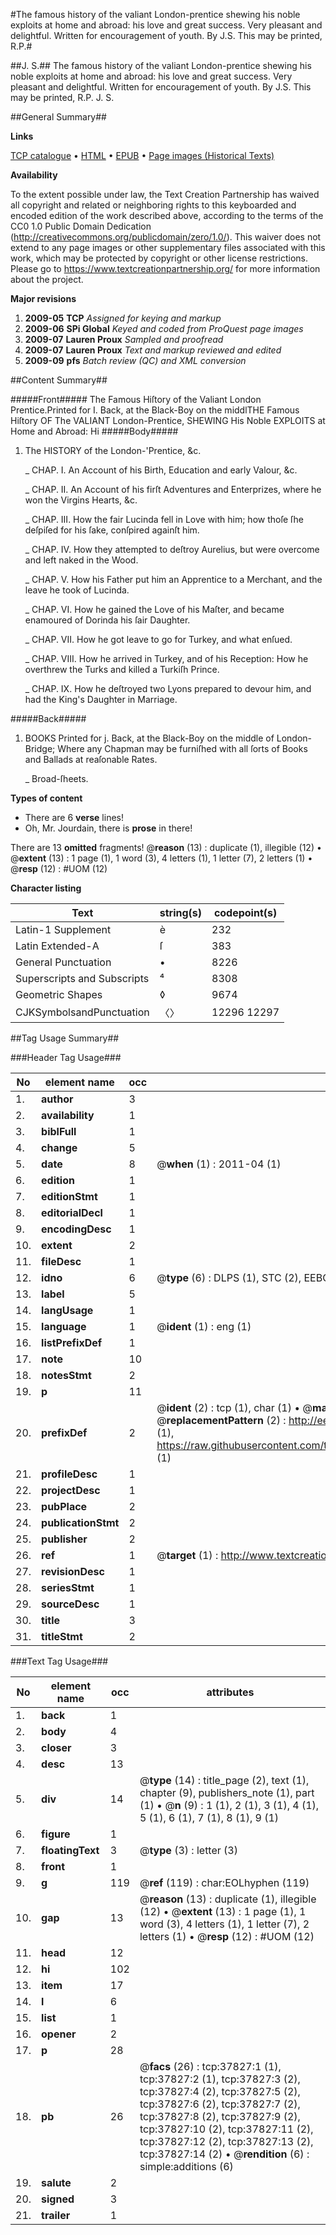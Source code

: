 #The famous history of the valiant London-prentice shewing his noble exploits at home and abroad: his love and great success. Very pleasant and delightful. Written for encouragement of youth. By J.S. This may be printed, R.P.#

##J. S.##
The famous history of the valiant London-prentice shewing his noble exploits at home and abroad: his love and great success. Very pleasant and delightful. Written for encouragement of youth. By J.S. This may be printed, R.P.
J. S.

##General Summary##

**Links**

[TCP catalogue](http://www.ota.ox.ac.uk/tcp/)  • 
[HTML](http://tei.it.ox.ac.uk/tcp/Texts-HTML/free/A61/A61845.html)  • 
[EPUB](http://tei.it.ox.ac.uk/tcp/Texts-EPUB/free/A61/A61845.epub) • 
[Page images (Historical Texts)](https://historicaltexts.jisc.ac.uk/eebo-99833351e)

**Availability**

To the extent possible under law, the Text Creation Partnership has waived all copyright and related or neighboring rights to this keyboarded and encoded edition of the work described above, according to the terms of the CC0 1.0 Public Domain Dedication (http://creativecommons.org/publicdomain/zero/1.0/). This waiver does not extend to any page images or other supplementary files associated with this work, which may be protected by copyright or other license restrictions. Please go to https://www.textcreationpartnership.org/ for more information about the project.

**Major revisions**

1. __2009-05__ __TCP__ *Assigned for keying and markup*
1. __2009-06__ __SPi Global__ *Keyed and coded from ProQuest page images*
1. __2009-07__ __Lauren Proux__ *Sampled and proofread*
1. __2009-07__ __Lauren Proux__ *Text and markup reviewed and edited*
1. __2009-09__ __pfs__ *Batch review (QC) and XML conversion*

##Content Summary##

#####Front#####
The Famous Hiſtory of the Valiant London Prentice.Printed for I. Back, at the Black-Boy on the middlTHE Famous Hiſtory OF The VALIANT London-Prentice, SHEWING His Noble EXPLOITS at Home and Abroad: Hi
#####Body#####

1. The HISTORY of the London-'Prentice, &c.

    _ CHAP. I. An Account of his Birth, Education and early Valour, &c.

    _ CHAP. II. An Account of his firſt Adventures and Enterprizes, where he won the Virgins Hearts, &c.

    _ CHAP. III. How the fair Lucinda fell in Love with him; how thoſe ſhe deſpiſed for his ſake, conſpired againſt him.

    _ CHAP. IV. How they attempted to deſtroy Aurelius, but were overcome and left naked in the Wood.

    _ CHAP. V. How his Father put him an Apprentice to a Merchant, and the leave he took of Lucinda.

    _ CHAP. VI. How he gained the Love of his Maſter, and became enamoured of Dorinda his ſair Daughter.

    _ CHAP. VII. How he got leave to go for Turkey, and what enſued.

    _ CHAP. VIII. How he arrived in Turkey, and of his Reception: How he overthrew the Turks and killed a Turkiſh Prince.

    _ CHAP. IX. How he deſtroyed two Lyons prepared to devour him, and had the King's Daughter in Marriage.

#####Back#####

1. BOOKS Printed for j. Back, at the Black-Boy on the middle of London-Bridge; Where any Chapman may be furniſhed with all ſorts of Books and Ballads at reaſonable Rates.

    _ Broad-ſheets.

**Types of content**

  * There are 6 **verse** lines!
  * Oh, Mr. Jourdain, there is **prose** in there!

There are 13 **omitted** fragments! 
 @__reason__ (13) : duplicate (1), illegible (12)  •  @__extent__ (13) : 1 page (1), 1 word (3), 4 letters (1), 1 letter (7), 2 letters (1)  •  @__resp__ (12) : #UOM (12)

**Character listing**


|Text|string(s)|codepoint(s)|
|---|---|---|
|Latin-1 Supplement|è|232|
|Latin Extended-A|ſ|383|
|General Punctuation|•|8226|
|Superscripts             and Subscripts|⁴|8308|
|Geometric Shapes|◊|9674|
|CJKSymbolsandPunctuation|〈〉|12296 12297|

##Tag Usage Summary##

###Header Tag Usage###

|No|element name|occ|attributes|
|---|---|---|---|
|1.|__author__|3||
|2.|__availability__|1||
|3.|__biblFull__|1||
|4.|__change__|5||
|5.|__date__|8| @__when__ (1) : 2011-04 (1)|
|6.|__edition__|1||
|7.|__editionStmt__|1||
|8.|__editorialDecl__|1||
|9.|__encodingDesc__|1||
|10.|__extent__|2||
|11.|__fileDesc__|1||
|12.|__idno__|6| @__type__ (6) : DLPS (1), STC (2), EEBO-CITATION (1), PROQUEST (1), VID (1)|
|13.|__label__|5||
|14.|__langUsage__|1||
|15.|__language__|1| @__ident__ (1) : eng (1)|
|16.|__listPrefixDef__|1||
|17.|__note__|10||
|18.|__notesStmt__|2||
|19.|__p__|11||
|20.|__prefixDef__|2| @__ident__ (2) : tcp (1), char (1)  •  @__matchPattern__ (2) : ([0-9\-]+):([0-9IVX]+) (1), (.+) (1)  •  @__replacementPattern__ (2) : http://eebo.chadwyck.com/downloadtiff?vid=$1&page=$2 (1), https://raw.githubusercontent.com/textcreationpartnership/Texts/master/tcpchars.xml#$1 (1)|
|21.|__profileDesc__|1||
|22.|__projectDesc__|1||
|23.|__pubPlace__|2||
|24.|__publicationStmt__|2||
|25.|__publisher__|2||
|26.|__ref__|1| @__target__ (1) : http://www.textcreationpartnership.org/docs/. (1)|
|27.|__revisionDesc__|1||
|28.|__seriesStmt__|1||
|29.|__sourceDesc__|1||
|30.|__title__|3||
|31.|__titleStmt__|2||


###Text Tag Usage###

|No|element name|occ|attributes|
|---|---|---|---|
|1.|__back__|1||
|2.|__body__|4||
|3.|__closer__|3||
|4.|__desc__|13||
|5.|__div__|14| @__type__ (14) : title_page (2), text (1), chapter (9), publishers_note (1), part (1)  •  @__n__ (9) : 1 (1), 2 (1), 3 (1), 4 (1), 5 (1), 6 (1), 7 (1), 8 (1), 9 (1)|
|6.|__figure__|1||
|7.|__floatingText__|3| @__type__ (3) : letter (3)|
|8.|__front__|1||
|9.|__g__|119| @__ref__ (119) : char:EOLhyphen (119)|
|10.|__gap__|13| @__reason__ (13) : duplicate (1), illegible (12)  •  @__extent__ (13) : 1 page (1), 1 word (3), 4 letters (1), 1 letter (7), 2 letters (1)  •  @__resp__ (12) : #UOM (12)|
|11.|__head__|12||
|12.|__hi__|102||
|13.|__item__|17||
|14.|__l__|6||
|15.|__list__|1||
|16.|__opener__|2||
|17.|__p__|28||
|18.|__pb__|26| @__facs__ (26) : tcp:37827:1 (1), tcp:37827:2 (1), tcp:37827:3 (2), tcp:37827:4 (2), tcp:37827:5 (2), tcp:37827:6 (2), tcp:37827:7 (2), tcp:37827:8 (2), tcp:37827:9 (2), tcp:37827:10 (2), tcp:37827:11 (2), tcp:37827:12 (2), tcp:37827:13 (2), tcp:37827:14 (2)  •  @__rendition__ (6) : simple:additions (6)|
|19.|__salute__|2||
|20.|__signed__|3||
|21.|__trailer__|1||
